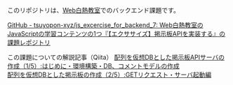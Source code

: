 このリポジトリは、[Web白熱教室](https://tsuyopon.xyz/)でのバックエンド課題です。

[GitHub - tsuyopon-xyz/js_excercise_for_backend_7: Web白熱教室のJavaScriptの学習コンテンツの1つ『【エクササイズ】掲示板APIを実装する』の課題レポジトリ](https://github.com/tsuyopon-xyz/js_excercise_for_backend_7)

この課題についての解説記事（Qiita）
[配列を仮想DBとした掲示板APIサーバの作成（1/5）:はじめに・環境構築・DB、コメントモデルの作成](https://qiita.com/atlansien/items/43f778e1796a9b7a6ab0)<br>
[配列を仮想DBとした掲示板の作成（2/5）:GETリクエスト・サーバ起動編](https://qiita.com/atlansien/items/7ee78f6d89c6ae3fbeae)
